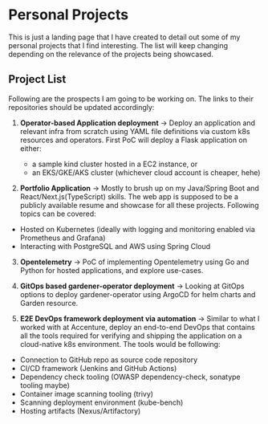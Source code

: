 # Personal Projects

This is just a landing page that I have created to detail out some of my personal projects that I find interesting. The list will keep changing depending on the relevance of the projects being showcased.

## Project List

Following are the prospects I am going to be working on. The links to their repositories should be updated accordingly:

1. **Operator-based Application deployment** -> Deploy an application and relevant infra from scratch using YAML file definitions via custom k8s resources and operators. First PoC will deploy a Flask application on either: 
    * a sample kind cluster hosted in a EC2 instance, or
    * an EKS/GKE/AKS cluster (whichever cloud account is cheaper, hehe)

2. **Portfolio Application** -> Mostly to brush up on my Java/Spring Boot and React/Next.js(TypeScript) skills. The web app is supposed to be a publicly available resume and showcase for all these projects. Following topics can be covered:
 * Hosted on Kubernetes (ideally with logging and monitoring enabled via Prometheus and Grafana)
 * Interacting with PostgreSQL and AWS using Spring Cloud

3. **Opentelemetry** -> PoC of implementing Opentelemetry using Go and Python for hosted applications, and explore use-cases.

4. **GitOps based gardener-operator deployment** -> Looking at GitOps options to deploy gardener-operator using ArgoCD for helm charts and Garden resource.

5. **E2E DevOps framework deployment via automation** -> Similar to what I worked with at Accenture, deploy an end-to-end DevOps that contains all the tools required for verifying and shipping the application on a cloud-native k8s environment. The tools would be following:

* Connection to GitHub repo as source code repository
* CI/CD framework (Jenkins and GitHub Actions)
* Dependency check tooling (OWASP dependency-check, sonatype tooling maybe)
* Container image scanning tooling (trivy)
* Scanning deployment environment (kube-bench)
* Hosting artifacts (Nexus/Artifactory)